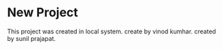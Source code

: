 # New Project

This project was created in local system.
create by vinod kumhar.
created by sunil prajapat.
